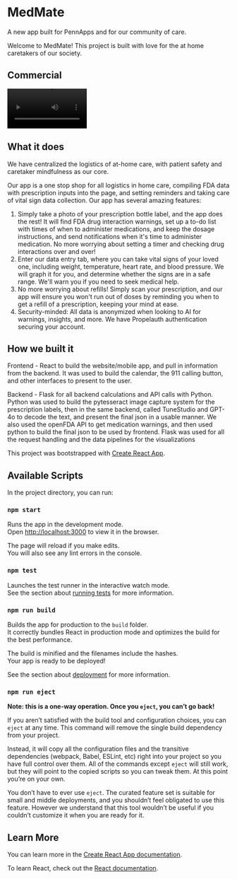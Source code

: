 # MedMate

A new app built for PennApps and for our community of care.

Welcome to MedMate! This project is built with love for the at home caretakers of our society.

## Commercial
<video src='https://www.youtube.com/watch?v=SjU1X__VzxA' width=180></video>

## What it does

We have centralized the logistics of at-home care, with patient safety and caretaker mindfulness as our core.

Our app is a one stop shop for all logistics in home care, compiling FDA data with prescription inputs into the page, and setting reminders and taking care of vital sign data collection. Our app has several amazing features:

1. Simply take a photo of your prescription bottle label, and the app does the rest! It will find FDA drug interaction warnings, set up a to-do list with times of when to administer medications, and keep the dosage instructions, and send notifications when it's time to administer medication. No more worrying about setting a timer and checking drug interactions over and over!
2. Enter our data entry tab, where you can take vital signs of your loved one, including weight, temperature, heart rate, and blood pressure. We will graph it for you, and determine whether the signs are in a safe range. We'll warn you if you need to seek medical help.
3. No more worrying about refills! Simply scan your prescription, and our app will ensure you won't run out of doses by reminding you when to get a refill of a prescription, keeping your mind at ease.
4. Security-minded: All data is anonymized when looking to AI for warnings, insights, and more. We have Propelauth authentication securing your account.

## How we built it

Frontend - React to build the website/mobile app, and pull in information from the backend. It was used to build the calendar, the 911 calling button, and other interfaces to present to the user.

Backend - Flask for all backend calculations and API calls with Python. Python was used to build the pytesseract image capture system for the prescription labels, then in the same backend, called TuneStudio and GPT-4o to decode the text, and present the final json in a usable manner. We also used the openFDA API to get medication warnings, and then used python to build the final json to be used by frontend. Flask was used for all the request handling and the data pipelines for the visualizations


This project was bootstrapped with [Create React App](https://github.com/facebook/create-react-app).


## Available Scripts

In the project directory, you can run:

### `npm start`

Runs the app in the development mode.\
Open [http://localhost:3000](http://localhost:3000) to view it in the browser.

The page will reload if you make edits.\
You will also see any lint errors in the console.

### `npm test`

Launches the test runner in the interactive watch mode.\
See the section about [running tests](https://facebook.github.io/create-react-app/docs/running-tests) for more information.

### `npm run build`

Builds the app for production to the `build` folder.\
It correctly bundles React in production mode and optimizes the build for the best performance.

The build is minified and the filenames include the hashes.\
Your app is ready to be deployed!

See the section about [deployment](https://facebook.github.io/create-react-app/docs/deployment) for more information.

### `npm run eject`

**Note: this is a one-way operation. Once you `eject`, you can’t go back!**

If you aren’t satisfied with the build tool and configuration choices, you can `eject` at any time. This command will remove the single build dependency from your project.

Instead, it will copy all the configuration files and the transitive dependencies (webpack, Babel, ESLint, etc) right into your project so you have full control over them. All of the commands except `eject` will still work, but they will point to the copied scripts so you can tweak them. At this point you’re on your own.

You don’t have to ever use `eject`. The curated feature set is suitable for small and middle deployments, and you shouldn’t feel obligated to use this feature. However we understand that this tool wouldn’t be useful if you couldn’t customize it when you are ready for it.

## Learn More

You can learn more in the [Create React App documentation](https://facebook.github.io/create-react-app/docs/getting-started).

To learn React, check out the [React documentation](https://reactjs.org/).

